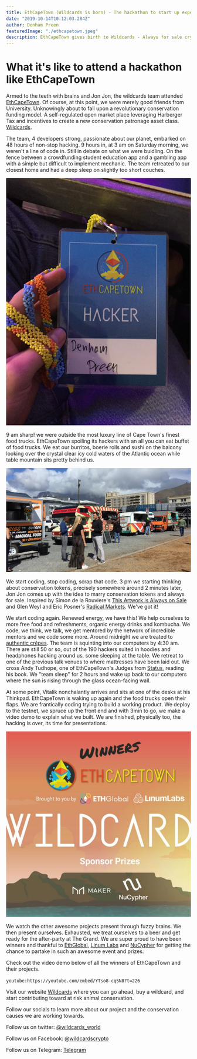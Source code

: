```yaml
---
title: EthCapeTown (Wildcards is born) - The hackathon to start up experience
date: "2019-10-14T10:12:03.284Z"
author: Denham Preen
featuredImage: "./ethcapetown.jpeg"
description: EthCapeTown gives birth to Wildcards - Always for sale crypto conservation tokens
---
```


# What it's like to attend a hackathon like EthCapeTown

Armed to the teeth with brains and Jon Jon, the wildcards team attended [EthCapeTown](https://ethcapetown.com). Of course, at this point, we were merely good friends from University. Unknowingly about to fall upon a revolutionary conservation funding model. A self-regulated open market place leveraging Harberger Tax and incentives to create a new conservation patronage asset class. [Wildcards](https://wildcards.world).

The team, 4 developers strong, passionate about our planet, embarked on 48 hours of non-stop hacking. 9 hours in, at 3 am on Saturday morning, we weren't a line of code in. Still in debate on what we were buidling. On the fence between a crowdfunding student education app and a gambling app with a simple but difficult to implement mechanic. The team retreated to our closest home and had a deep sleep on slightly too short couches.

![Denham Preen Hacker](./hacker.jpg "Wildcards Hackers Denham Preen EthCapeTown 2019")

9 am sharp! we were outside the most luxury line of Cape Town's finest food trucks. EthCapeTown spoiling its hackers with an all you can eat buffet of food trucks. We eat our burritos, boerie rolls and sushi on the balcony looking over the crystal clear icy cold waters of the Atlantic ocean while table mountain sits pretty behind us.

![Food trucks](./foodtrucks.jpg "Food Trucks EthCapeTown 2019")

We start coding, stop coding, scrap that code. 3 pm we starting thinking about conservation tokens, precisely somewhere around 2 minutes later, Jon Jon comes up with the idea to marry conservation tokens and always for sale. Inspired by Simon de la Rouviere's [This Artwork is Always on Sale](https://thisartworkisalwaysonsale.com/) and Glen Weyl and Eric Posner's [Radical Markets](http://radicalmarkets.com/). We've got it!

We start coding again. Renewed energy, we have this! We help ourselves to more free food and refreshments, organic energy drinks and kombucha. We code, we think, we talk, we get mentored by the network of incredible mentors and we code some more. Around midnight we are treated to [authentic crêpes](https://www.facebook.com/larozell/). The team is squinting into our computers by 4:30 am. There are still 50 or so, out of the 190 hackers suited in hoodies and headphones hacking around us, some sleeping at the table. We retreat to one of the previous talk venues to where mattresses have been laid out. We cross Andy Tudhope, one of EthCapeTown's Judges from [Status](https://status.im/), reading his book. We "team sleep" for 2 hours and wake up back to our computers where the sun is rising through the glass ocean-facing wall.

At some point, Vitalik nonchalantly arrives and sits at one of the desks at his Thinkpad. EthCapeTown is waking up again and the food trucks open their flaps. We are frantically coding trying to build a working product. We deploy to the testnet, we spruce up the front end and with 3min to go, we make a video demo to explain what we built. We are finished, physically too, the hacking is over, its time for presentations.

![Winners](./ethcapetown.jpeg "Wildcards are winners of EthCapeTown 2019")

We watch the other awesome projects present through fuzzy brains. We then present ourselves. Exhausted, we treat ourselves to a beer and get ready for the after-party at The Grand. We are super proud to have been winners and thankful to [EthGlobal](https://ethglobal.co/), [Linum Labs](https://linumlabs.com/) and [NuCypher](https://www.nucypher.com/) for getting the chance to partake in such an awesome event and prizes.

Check out the video demo below of all the winners of EthCapeTown and their projects.

`youtube:https://youtube.com/embed/YTso8-cqSN8?t=226`

Visit our website [Wildcards](https://wildcards.world) where you can go ahead, buy a wildcard, and start contributing toward at risk animal conservation.

Follow our socials to learn more about our project and the conservation causes we are working towards.

Follow us on twitter: [@wildcards_world](https://twitter.com/wildcards_world)

Follow us on Facebook: [@wildcardscrypto](https://www.facebook.com/wildcards.conservation)

Follow us on Telegram: [Telegram](https://t.me/wildcardsworld)
